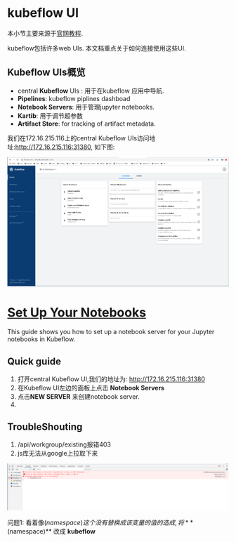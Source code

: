 # kubeflow UI
本小节主要来源于[官网教程](https://www.kubeflow.org/docs/other-guides/accessing-uis/). 

kubeflow包括许多web UIs. 本文档重点关于如何连接使用这些UI.


## Kubeflow UIs概览

* central **Kubeflow** UIs : 用于在kubeflow 应用中导航.
* **Pipelines**: kubeflow piplines dashboad
* **Notebook Servers**: 用于管理jupyter notebooks.
* **Kartib**: 用于调节超参数
* **Artifact Store**: for tracking of artifact metadata.

我们在172.16.215.116上的central Kubeflow UIs访问地址:http://172.16.215.116:31380, 如下图:

![avatar](./images/kubeflow_central_dashboard.png)

# [Set Up Your Notebooks](https://www.kubeflow.org/docs/notebooks/setup/)

This guide shows you how to set up a notebook server for your Jupyter notebooks in Kubeflow.

## Quick guide

1. 打开central Kubeflow UI,我们的地址为: http://172.16.215.116:31380
1. 在Kubeflow UI左边的面板上点击 **Notebook Servers**
1. 点击**NEW SERVER** 来创建notebook server.
1. 



## TroubleShouting
1. /api/workgroup/existing报错403
1. js库无法从google上拉取下来

![avatar](./images/workgroup_jquery.png)

问题1: 看着像$(namespace)这个没有替换成该变量的值的造成,将 **$(namespace)** 改成 **kubeflow**

